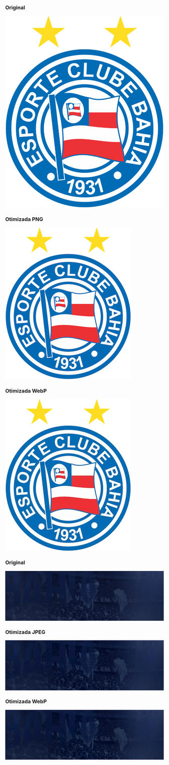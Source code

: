 ### Original

![](2017_logobahia.png)

### Otimizada PNG

![](2017_logobahia%20(1).png)

### Otimizada WebP

![](2017_logobahia.webp)

### Original

![](bg_banner.jpg)

### Otimizada JPEG

![](bg_banner%20(1).jpg)

### Otimizada WebP

![](bg_banner.webp)
